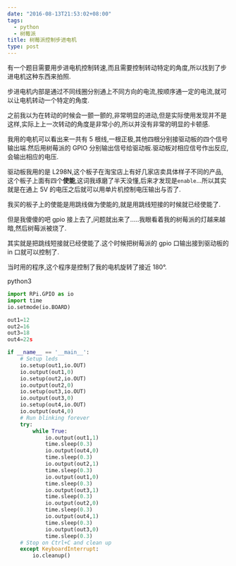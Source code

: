 ```yaml
---
date: "2016-08-13T21:53:02+08:00"
tags:
  - python
  - 树莓派
title: 树莓派控制步进电机
type: post
---
```


有一个题目需要用步进电机控制转速,而且需要控制转动特定的角度,所以找到了步进电机这种东西来拍照.

<!--more-->

步进电机内部是通过不同线圈分别通上不同方向的电流,按顺序通一定的电流,就可以让电机转动一个特定的角度.

之前我以为在转动的时候会一颤一颤的,非常明显的进动,但是实际使用发现并不是这样,实际上上一次转动的角度是非常小的,所以并没有非常的明显的卡顿感.

我用的电机可以看出来一共有 5 根线,一根正极,其他四根分别接驱动板的四个信号输出端.然后用树莓派的 GPIO 分别输出信号给驱动板.驱动板对相应信号作出反应,会输出相应的电压.

驱动板我用的是 L298N,这个板子在淘宝店上有好几家店卖具体样子不同的产品,这个板子上面有四个**使能**,这词我琢磨了半天没懂,后来才发现是`enable`...所以其实就是在通上 5V 的电压之后就可以用单片机控制电压输出与否了.

我买的板子上的使能是用跳线做为使能的,就是用跳线短接的时候就已经使能了.

但是我傻傻的吧 gpio 接上去了,问题就出来了.....我眼看着我的树莓派的灯越来越暗,然后树莓派被烧了.

其实就是把跳线短接就已经使能了.这个时候把树莓派的 gpio 口输出接到驱动板的 in 口就可以控制了.

当时用的程序,这个程序是控制了我的电机旋转了接近 180°.

python3

```python
import RPi.GPIO as io
import time
io.setmode(io.BOARD)

out1=12
out2=16
out3=18
out4=22s

if __name__ == '__main__':
    # Setup leds
    io.setup(out1,io.OUT)
    io.output(out1,0)
    io.setup(out2,io.OUT)
    io.output(out2,0)
    io.setup(out3,io.OUT)
    io.output(out3,0)
    io.setup(out4,io.OUT)
    io.output(out4,0)
    # Run blinking forever
    try:
        while True:
            io.output(out1,1)
            time.sleep(0.3)
            io.output(out4,0)
            time.sleep(0.3)
            io.output(out2,1)
            time.sleep(0.3)
            io.output(out1,0)
            time.sleep(0.3)
            io.output(out3,1)
            time.sleep(0.3)
            io.output(out2,0)
            time.sleep(0.3)
            io.output(out4,1)
            time.sleep(0.3)
            io.output(out3,0)
            time.sleep(0.3)
    # Stop on Ctrl+C and clean up
    except KeyboardInterrupt:
        io.cleanup()
```
